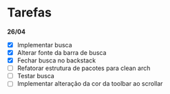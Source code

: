 # Tarefas

**26/04**
- [x] Implementar busca
- [x] Alterar fonte da barra de busca
- [x] Fechar busca no backstack
- [ ] Refatorar estrutura de pacotes para clean arch
- [ ] Testar busca
- [ ] Implementar alteração da cor da toolbar ao scrollar